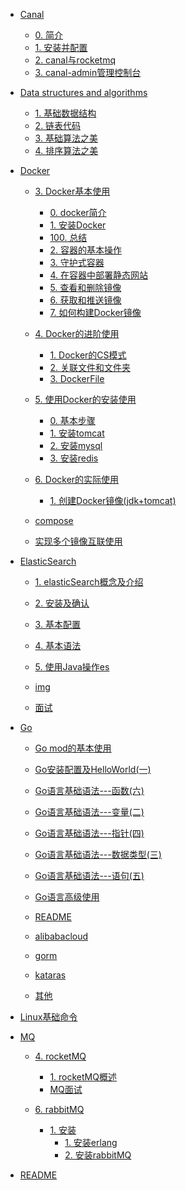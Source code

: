 



- [Canal]()  
  - [0. 简介](Canal/0.%20简介.md)  
  - [1. 安装并配置](Canal/1.%20安装并配置.md)  
  - [2. canal与rocketmq](Canal/2.%20canal与rocketmq.md)  
  - [3. canal-admin管理控制台](Canal/3.%20canal-admin管理控制台.md)  

- [Data structures and algorithms]()  
  - [1. 基础数据结构](Data%20structures%20and%20algorithms/1.%20基础数据结构.md)  
  - [2. 链表代码](Data%20structures%20and%20algorithms/2.%20链表代码.md)  
  - [3. 基础算法之美](Data%20structures%20and%20algorithms/3.%20基础算法之美.md)  
  - [4. 排序算法之美](Data%20structures%20and%20algorithms/4.%20排序算法之美.md)  

- [Docker]()  
  - [3. Docker基本使用]()  
    - [0. docker简介](Docker/3.%20Docker基本使用/0.%20docker简介.md)  
    - [1. 安装Docker](Docker/3.%20Docker基本使用/1.%20安装Docker.md)  
    - [100. 总结](Docker/3.%20Docker基本使用/100.%20总结.md)  
    - [2. 容器的基本操作](Docker/3.%20Docker基本使用/2.%20容器的基本操作.md)  
    - [3. 守护式容器](Docker/3.%20Docker基本使用/3.%20守护式容器.md)  
    - [4. 在容器中部署静态网站](Docker/3.%20Docker基本使用/4.%20在容器中部署静态网站.md)  
    - [5. 查看和删除镜像](Docker/3.%20Docker基本使用/5.%20查看和删除镜像.md)  
    - [6. 获取和推送镜像](Docker/3.%20Docker基本使用/6.%20获取和推送镜像.md)  
    - [7. 如何构建Docker镜像](Docker/3.%20Docker基本使用/7.%20如何构建Docker镜像.md)  

  - [4. Docker的进阶使用]()  
    - [1. Docker的CS模式](Docker/4.%20Docker的进阶使用/1.%20Docker的CS模式.md)  
    - [2. 关联文件和文件夹](Docker/4.%20Docker的进阶使用/2.%20关联文件和文件夹.md)  
    - [3. DockerFile](Docker/4.%20Docker的进阶使用/3.%20DockerFile.md)  

  - [5. 使用Docker的安装使用]()  
    - [0. 基本步骤](Docker/5.%20使用Docker的安装使用/0.%20基本步骤.md)  
    - [1. 安装tomcat](Docker/5.%20使用Docker的安装使用/1.%20安装tomcat.md)  
    - [2. 安装mysql](Docker/5.%20使用Docker的安装使用/2.%20安装mysql.md)  
    - [3. 安装redis](Docker/5.%20使用Docker的安装使用/3.%20安装redis.md)  

  - [6. Docker的实际使用]()  
    - [1. 创建Docker镜像(jdk+tomcat)](Docker/6.%20Docker的实际使用/1.%20创建Docker镜像(jdk+tomcat).md)  

  - [compose](Docker/compose.md)  
  - [实现多个镜像互联使用](Docker/实现多个镜像互联使用.md)  

- [ElasticSearch]()  
  - [1. elasticSearch概念及介绍](ElasticSearch/1.%20elasticSearch概念及介绍.md)  
  - [2. 安装及确认](ElasticSearch/2.%20安装及确认.md)  
  - [3. 基本配置](ElasticSearch/3.%20基本配置.md)  
  - [4. 基本语法](ElasticSearch/4.%20基本语法.md)  
  - [5. 使用Java操作es](ElasticSearch/5.%20使用Java操作es.md)  
  - [img]()  

  - [面试](ElasticSearch/面试.md)  

- [Go]()  
  - [Go mod的基本使用](Go/Go%20mod的基本使用.md)  
  - [Go安装配置及HelloWorld(一)](Go/Go安装配置及HelloWorld(一).md)  
  - [Go语言基础语法---函数(六)](Go/Go语言基础语法---函数(六).md)  
  - [Go语言基础语法---变量(二)](Go/Go语言基础语法---变量(二).md)  
  - [Go语言基础语法---指针(四)](Go/Go语言基础语法---指针(四).md)  
  - [Go语言基础语法---数据类型(三)](Go/Go语言基础语法---数据类型(三).md)  
  - [Go语言基础语法---语句(五)](Go/Go语言基础语法---语句(五).md)  
  - [Go语言高级使用](Go/Go语言高级使用.md)  
  - [README](Go/README.md)  
  - [alibabacloud]()  

  - [gorm]()  

  - [kataras]()  

  - [其他](Go/其他.md)  

- [Linux基础命令](Linux基础命令.md)  
- [MQ]()  
  - [4. rocketMQ]()  
    - [1. rocketMQ概述](MQ/4.%20rocketMQ/1.%20rocketMQ概述.md)  
    - [MQ面试](MQ/4.%20rocketMQ/MQ面试.md)  

  - [6. rabbitMQ]()  
    - [1. 安装]()  
      - [1. 安装erlang](MQ/6.%20rabbitMQ/1.%20安装/1.%20安装erlang.md)  
      - [2. 安装rabbitMQ](MQ/6.%20rabbitMQ/1.%20安装/2.%20安装rabbitMQ.md)  



- [README](README.md)  

